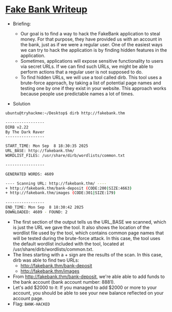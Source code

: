 # [Fake Bank Writeup](https://tryhackme.com/room/offensivesecurityintro)

- Briefing:
  - Our goal is to find a way to hack the FakeBank application to steal money. For that purpose, they have provided us with an account in the bank, just as if we were a regular user. One of the easiest ways we can try to hack the application is by finding hidden features in the application.
  - Sometimes, applications will expose sensitive functionality to users via secret URLs. If we can find such URLs, we might be able to perform actions that a regular user is not supposed to do.
  - To find hidden URLs, we will use a tool called dirb. This tool uses a brute-force approach, by taking a list of potential page names and testing one by one if they exist in your website. This approach works because people use predictable names a lot of times.

- Solution
```bash
ubuntu@tryhackme:~/Desktop$ dirb http://fakebank.thm

-----------------
DIRB v2.22    
By The Dark Raver
-----------------

START_TIME: Mon Sep  8 18:30:35 2025
URL_BASE: http://fakebank.thm/
WORDLIST_FILES: /usr/share/dirb/wordlists/common.txt

-----------------

GENERATED WORDS: 4609                                                          

---- Scanning URL: http://fakebank.thm/ ----
+ http://fakebank.thm/bank-deposit (CODE:200|SIZE:4663)                        
+ http://fakebank.thm/images (CODE:301|SIZE:179)                               
                                                                               
-----------------
END_TIME: Mon Sep  8 18:30:42 2025
DOWNLOADED: 4609 - FOUND: 2
```

- The first section of the output tells us the URL_BASE we scanned, which is just the URL we gave the tool. It also shows the location of the wordlist file used by the tool, which contains common page names that will be tested during the brute-force attack. In this case, the tool uses the default wordlist included with the tool, located at /usr/share/dirb/wordlists/common.txt.
- The lines starting with a + sign are the results of the scan. In this case, dirb was able to find two URLs:
  - http://fakebank.thm/bank-deposit
  - http://fakebank.thm/images
- From http://fakebank.thm/bank-deposit, we're able able to add funds to the bank account (bank account number: 8881).
- Let's add $2000 to it: If you managed to add $2000 or more to your account, you should be able to see your new balance reflected on your account page.
- Flag: `BANK-HACKED`
